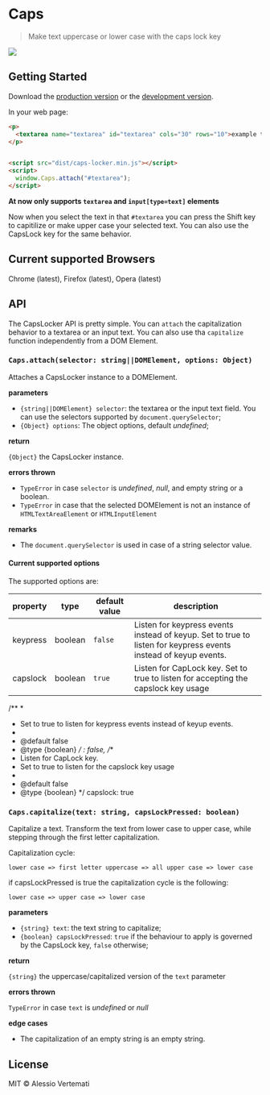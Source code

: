 # Caps

> Make text uppercase or lower case with the caps lock key


![](http://img-9gag-fun.9cache.com/photo/anK7qQb_700b.jpg)

## Getting Started

Download the [production version][min] or the [development version][max].

[min]: https://raw.githubusercontent.com/avvertix/jquery-caps-locker/master/dist/jquery.caps-locker.min.js
[max]: https://raw.githubusercontent.com/avvertix/jquery-caps-locker/master/dist/jquery.caps-locker.js

In your web page:

```html
<p>
  <textarea name="textarea" id="textarea" cols="30" rows="10">example text</textarea>
</p>


<script src="dist/caps-locker.min.js"></script>
<script>
  window.Caps.attach("#textarea");
</script>
```

**At now only supports `textarea` and `input[type=text]` elements**


Now when you select the text in that `#textarea` you can press the Shift key to capitilize or make upper case your selected text. You can also use the CapsLock key for the same behavior.


## Current supported Browsers

Chrome (latest), Firefox (latest), Opera (latest)

## API

The CapsLocker API is pretty simple. You can `attach` the capitalization behavior to a textarea or an input text. You can also use tha `capitalize` function independently from a DOM Element.

### `Caps.attach(selector: string||DOMElement, options: Object)`

Attaches a CapsLocker instance to a DOMElement.

**parameters**
- `{string||DOMElement} selector`: the textarea or the input text field. You can use the selectors supported by `document.querySelector`;
- `{Object} options`: The object options, default *undefined*; 

**return**

`{Object}` the CapsLocker instance.

**errors thrown**

- `TypeError` in case `selector` is *undefined*, *null*, and empty string or a boolean.
- `TypeError` in case that the selected DOMElement is not an instance of `HTMLTextAreaElement` or `HTMLInputElement`

**remarks**

- The `document.querySelector` is used in case of a string selector value.


#### Current supported options

The supported options are:

| property | type    | default value | description                                                                                                     |
| -------- | ------- | ------------- | --------------------------------------------------------------------------------------------------------------- |
| keypress | boolean | `false`       | Listen for keypress events instead of keyup. Set to true to listen for keypress events instead of keyup events. |
| capslock | boolean | `true`        | Listen for CapLock key. Set to true to listen for accepting the capslock key usage                              |

/**
* 
* Set to true to listen for keypress events instead of keyup events.
* 
* @default false
* @type {boolean}
*/
: false,
/**
* Listen for CapLock key.
* Set to true to listen for the capslock key usage
* 
* @default false
* @type {boolean}
*/
capslock: true



### `Caps.capitalize(text: string, capsLockPressed: boolean)`

Capitalize a text.
Transform the text from lower case to upper case, while stepping through the first letter capitalization.

Capitalization cycle:

`lower case => first letter uppercase => all upper case => lower case`

if capsLockPressed is true the capitalization cycle is the following:

`lower case => upper case => lower case`

**parameters**
- `{string} text`: the text string to capitalize;
- `{boolean} capsLockPressed`: `true` if the behaviour to apply is governed by the CapsLock key, `false` otherwise; 

**return**

`{string}` the uppercase/capitalized version of the `text` parameter

**errors thrown**

`TypeError` in case `text` is *undefined* or *null*

**edge cases**

- The capitalization of an empty string is an empty string.


 


## License

MIT © Alessio Vertemati
